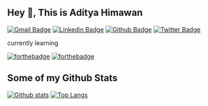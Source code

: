 ## Hey 👋, This is Aditya Himawan
[![Gmail Badge](https://img.shields.io/badge/-adityahimaone@gmail.com-c14438?style=flat&logo=Gmail&logoColor=white&link=mailto:adityahimaone@gmail.com)](mailto:adityahimaone@gmail.com) 
[![Linkedin Badge](https://img.shields.io/badge/-adityahimaone-0072b1?style=flat&logo=Linkedin&logoColor=white&link=https://www.linkedin.com/in/adityahimaone/)](https://www.linkedin.com/in/adityahimaone/) [![Github Badge](https://img.shields.io/badge/-adityahimaone-grey?style=flat&logo=github&logoColor=white&link=https://github.com/adityahimaone/)](https://www.github.com/adityahimaone/) [![Twitter Badge](https://img.shields.io/badge/-adityahimaone-00acee?style=flat&logo=twitter&logoColor=white&link=https://twitter.com/adityahimaone/)](https://www.twitter.com/adityahimaone/) <p align='left'>currently learning</p>

[![forthebadge](https://forthebadge.com/images/badges/ctrl-c-ctrl-v.svg)](https://forthebadge.com)
[![forthebadge](https://forthebadge.com/images/badges/0-percent-optimized.svg)](https://forthebadge.com)
## Some of my Github Stats
<!-- <p align=left> <img src=https://komarev.com/ghpvc/?username=adityahimaone alt=adityahimaone /> </p> -->

[![Github stats](https://github-readme-stats.vercel.app/api?username=adityahimaone&hide=stars&show_icons=true&include_all_commits=true&theme=shades-of-purple)](https://github.com/adityahimaone/github-readme-stats)
[![Top Langs](https://github-readme-stats.vercel.app/api/top-langs/?username=adityahimaone&layout=compact&theme=shades-of-purple&hide=html,php)](https://github.com/adityahimaone/github-readme-stats)

